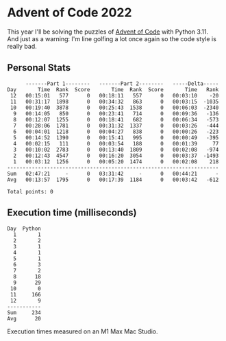 # Advent of Code 2022

This year I'll be solving the puzzles of [Advent of Code](https://adventofcode.com/2022) with Python 3.11.  
And just as a warning: I'm line golfing a lot once again so the code style is really bad.  

## Personal Stats
```
      -------Part 1--------   -------Part 2--------   -----Delta-----
Day       Time  Rank  Score       Time  Rank  Score       Time   Rank
 12   00:15:01   577      0   00:18:11   557      0   00:03:10    -20
 11   00:31:17  1898      0   00:34:32   863      0   00:03:15  -1035
 10   00:19:40  3878      0   00:25:43  1538      0   00:06:03  -2340
  9   00:14:05   850      0   00:23:41   714      0   00:09:36   -136
  8   00:12:07  1255      0   00:18:41   682      0   00:06:34   -573
  7   00:28:06  1781      0   00:31:32  1337      0   00:03:26   -444
  6   00:04:01  1218      0   00:04:27   838      0   00:00:26   -223
  5   00:14:52  1390      0   00:15:41   995      0   00:00:49   -395
  4   00:02:15   111      0   00:03:54   188      0   00:01:39     77
  3   00:10:02  2783      0   00:13:40  1809      0   00:02:08   -974
  2   00:12:43  4547      0   00:16:20  3054      0   00:03:37  -1493
  1   00:03:12  1256      0   00:05:20  1474      0   00:02:08    218
---------------------------------------------------------------------
Sum   02:47:21     -      0   03:31:42     -      0   00:44:21      -
Avg   00:13:57  1795      0   00:17:39  1184      0   00:03:42   -612

Total points: 0
```

## Execution time (milliseconds)
```
Day  Python
  1       1
  2       2
  3       1
  4       1
  5       1
  6       3
  7       2
  8      18
  9      29
 10       0
 11     166
 12       9
-----------
Sum     234
Avg      20
```

Execution times measured on an M1 Max Mac Studio.
